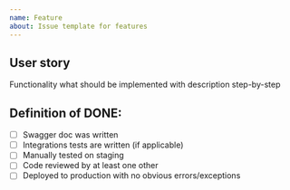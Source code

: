 ```yaml
---
name: Feature
about: Issue template for features
---
```


## User story

Functionality what should be implemented with description step-by-step

## Definition of DONE:

- [ ] Swagger doc was written
- [ ] Integrations tests are written (if applicable)
- [ ] Manually tested on staging
- [ ] Code reviewed by at least one other
- [ ] Deployed to production with no obvious errors/exceptions
